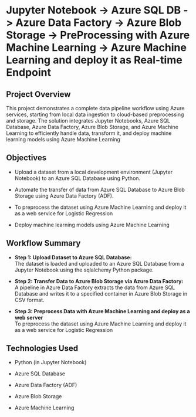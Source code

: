 # Jupyter Notebook -> Azure SQL DB -> Azure Data Factory -> Azure Blob Storage -> PreProcessing with Azure Machine Learning -> Azure Machine Learning and deploy it as Real-time Endpoint

##  Project Overview

This project demonstrates a complete data pipeline workflow using Azure services, starting from local data ingestion to cloud-based preprocessing and storage. The solution integrates Jupyter Notebooks, Azure SQL Database, Azure Data Factory, Azure Blob Storage, and Azure Machine Learning to efficiently handle data, transform it, and deploy machine learning models using Azure Machine Learning

## Objectives

- Upload a dataset from a local development environment (Jupyter Notebook) to an Azure SQL Database using Python.

- Automate the transfer of data from Azure SQL Database to Azure Blob Storage using Azure Data Factory (ADF).

- To preprocess the dataset using Azure Machine Learning and deploy it as a web service for Logistic Regression

- Deploy machine learning models using Azure Machine Learning

## Workflow Summary

- **Step 1: Upload Dataset to Azure SQL Database:**  
  The dataset is loaded and uploaded to an Azure SQL Database from a Jupyter Notebook using the sqlalchemy Python package.

- **Step 2: Transfer Data to Azure Blob Storage via Azure Data Factory:**  
  A pipeline in Azure Data Factory extracts the data from Azure SQL Database and writes it to a specified container in Azure Blob Storage in CSV format.

- **Step 3: Preprocess Data with Azure Machine Learning and deploy as a web server**  
  To preprocess the dataset using Azure Machine Learning and deploy it as a web service for Logistic Regression

## Technologies Used
- Python (in Jupyter Notebook)

- Azure SQL Database

- Azure Data Factory (ADF)

- Azure Blob Storage

- Azure Machine Learning


